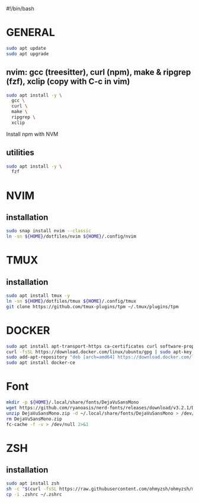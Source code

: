 #!/bin/bash

# GENERAL

```sh
sudo apt update
sudo apt upgrade
```

## nvim: gcc (treesitter), curl (npm), make & ripgrep (fzf), xclip (copy with C-c in vim)

```sh
sudo apt install -y \
  gcc \
  curl \
  make \
  ripgrep \
  xclip
```

Install npm with NVM

## utilities

```sh
sudo apt install -y \
  fzf
```

# NVIM

## installation

```sh
sudo snap install nvim --classic
ln -sn ${HOME}/dotfiles/nvim ${HOME}/.config/nvim
```

# TMUX

## installation

```sh
sudo apt install tmux -y
ln -sn ${HOME}/dotfiles/tmux ${HOME}/.config/tmux
git clone https://github.com/tmux-plugins/tpm ~/.tmux/plugins/tpm
```

# DOCKER

```sh
sudo apt install apt-transport-https ca-certificates curl software-properties-common
curl -fsSL https://download.docker.com/linux/ubuntu/gpg | sudo apt-key add -
sudo add-apt-repository "deb [arch=amd64] https://download.docker.com/linux/ubuntu focal stable"
sudo apt install docker-ce
```

# Font

```sh
mkdir -p ${HOME}/.local/share/fonts/DejaVuSansMono
wget https://github.com/ryanoasis/nerd-fonts/releases/download/v3.2.1/DejaVuSansMono.zip 
unzip DejaVuSansMono.zip -d ~/.local/share/fonts/DejaVuSansMono > /dev/null 2>&1
rm DejaVuSansMono.zip
fc-cache -f -v > /dev/null 2>&1
```

# ZSH

## installation

```sh
sudo apt install zsh
sh -c "$(curl -fsSL https://raw.githubusercontent.com/ohmyzsh/ohmyzsh/master/tools/install.sh)"
cp -i .zshrc ~/.zshrc
```
